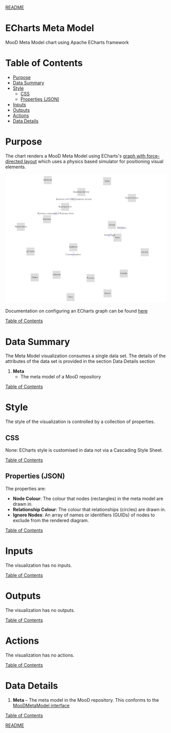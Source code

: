 [README](../../README.md)

# ECharts Meta Model

MooD Meta Model chart using Apache ECharts framework

# Table of Contents

*   [Purpose](#purpose)
*   [Data Summary](#data-summary)
*   [Style](#style)
    * [CSS](#css)
    * [Properties (JSON)](#properties-json)
*   [Inputs](#inputs)
*   [Outputs](#outputs)
*   [Actions](#actions)
*   [Data Details](#data-details)

# Purpose
The chart renders a MooD Meta Model using ECharts's [graph with force-directed layout](https://echarts.apache.org/examples/en/editor.html?c=graph-force) which uses a physics based simulator for positioning visual elements.

[![ECharts Force Directed Layout](images/echarts-meta-model.png "ECharts Force Directed Layout")](https://echarts.apache.org/examples/en/editor.html?c=graph-force)

Documentation on configuring an ECharts graph can be found [here](https://echarts.apache.org/en/option.html#series-graph.layout)

[Table of Contents](#table-of-contents)

# Data Summary

The Meta Model visualization consumes a single data set. The details of the attributes of the data set is provided in the section Data Details section
1.	__Meta__
    * The meta model of a MooD repository

[Table of Contents](#table-of-contents)

# Style

The style of the visualization is controlled by a collection of properties.

## CSS

None: ECharts style is customised in data not via a Cascading Style Sheet.

[Table of Contents](#table-of-contents)

## Properties (JSON)

The properties are:

*	__Node Colour__: The colour that nodes (rectangles) in the meta model are drawn in.
*	__Relationship Colour__: The colour that relationships (circles) are drawn in.
*   __Ignore Nodes__: An array of names or identifiers (GUIDs) of nodes to exclude from the rendered diagram.

[Table of Contents](#table-of-contents)


# Inputs

The visualization has no inputs.

[Table of Contents](#table-of-contents)

# Outputs

The visualization has no outputs.

[Table of Contents](#table-of-contents)

# Actions

The visualization has no actions.

[Table of Contents](#table-of-contents)

# Data Details

1.	__Meta__ – The meta model in the MooD repository. This conforms to the [MooDMetaModel interface](../../docs/data-shape-schema.md#graphql-interfaces)

[Table of Contents](#table-of-contents)

[README](../../README.md)
